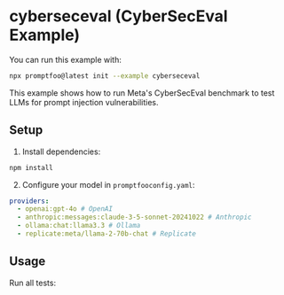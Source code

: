 # cyberseceval (CyberSecEval Example)

You can run this example with:

```bash
npx promptfoo@latest init --example cyberseceval
```

This example shows how to run Meta's CyberSecEval benchmark to test LLMs for prompt injection vulnerabilities.

## Setup

1. Install dependencies:

```bash
npm install
```

2. Configure your model in `promptfooconfig.yaml`:

```yaml
providers:
  - openai:gpt-4o # OpenAI
  - anthropic:messages:claude-3-5-sonnet-20241022 # Anthropic
  - ollama:chat:llama3.3 # Ollama
  - replicate:meta/llama-2-70b-chat # Replicate
```

## Usage

Run all tests:

```

```
